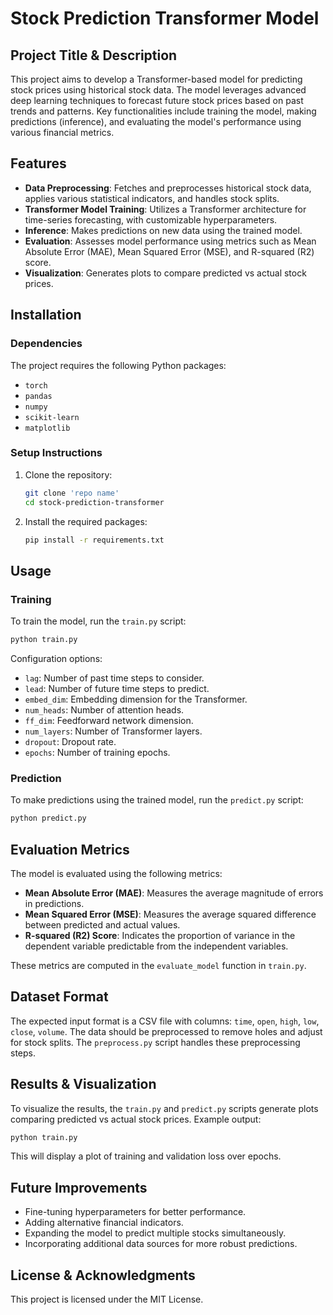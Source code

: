 # Stock Prediction Transformer Model

## Project Title & Description

This project aims to develop a Transformer-based model for predicting stock prices using historical stock data. The model leverages advanced deep learning techniques to forecast future stock prices based on past trends and patterns. Key functionalities include training the model, making predictions (inference), and evaluating the model's performance using various financial metrics.


## Features

- **Data Preprocessing**: Fetches and preprocesses historical stock data, applies various statistical indicators, and handles stock splits.
- **Transformer Model Training**: Utilizes a Transformer architecture for time-series forecasting, with customizable hyperparameters.
- **Inference**: Makes predictions on new data using the trained model.
- **Evaluation**: Assesses model performance using metrics such as Mean Absolute Error (MAE), Mean Squared Error (MSE), and R-squared (R2) score.
- **Visualization**: Generates plots to compare predicted vs actual stock prices.

## Installation

### Dependencies

The project requires the following Python packages:
- `torch`
- `pandas`
- `numpy`
- `scikit-learn`
- `matplotlib`

### Setup Instructions

1. Clone the repository:
    ```sh
    git clone 'repo name'
    cd stock-prediction-transformer
    ```

2. Install the required packages:
    ```sh
    pip install -r requirements.txt
    ```

## Usage

### Training

To train the model, run the `train.py` script:
```sh
python train.py
```
Configuration options:
- `lag`: Number of past time steps to consider.
- `lead`: Number of future time steps to predict.
- `embed_dim`: Embedding dimension for the Transformer.
- `num_heads`: Number of attention heads.
- `ff_dim`: Feedforward network dimension.
- `num_layers`: Number of Transformer layers.
- `dropout`: Dropout rate.
- `epochs`: Number of training epochs.

### Prediction

To make predictions using the trained model, run the `predict.py` script:
```sh
python predict.py
```

## Evaluation Metrics

The model is evaluated using the following metrics:
- **Mean Absolute Error (MAE)**: Measures the average magnitude of errors in predictions.
- **Mean Squared Error (MSE)**: Measures the average squared difference between predicted and actual values.
- **R-squared (R2) Score**: Indicates the proportion of variance in the dependent variable predictable from the independent variables.

These metrics are computed in the `evaluate_model` function in `train.py`.

## Dataset Format

The expected input format is a CSV file with columns: `time`, `open`, `high`, `low`, `close`, `volume`. The data should be preprocessed to remove holes and adjust for stock splits. The `preprocess.py` script handles these preprocessing steps.

## Results & Visualization

To visualize the results, the `train.py` and `predict.py` scripts generate plots comparing predicted vs actual stock prices. Example output:
```sh
python train.py
```
This will display a plot of training and validation loss over epochs.

## Future Improvements

- Fine-tuning hyperparameters for better performance.
- Adding alternative financial indicators.
- Expanding the model to predict multiple stocks simultaneously.
- Incorporating additional data sources for more robust predictions.

## License & Acknowledgments

This project is licensed under the MIT License.
